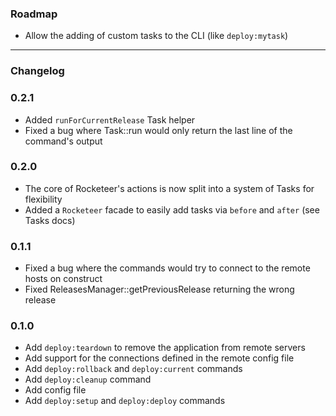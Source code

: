### Roadmap

- Allow the adding of custom tasks to the CLI (like `deploy:mytask`)

------------

### Changelog

### 0.2.1

- Added `runForCurrentRelease` Task helper
- Fixed a bug where Task::run would only return the last line of the command's output

### 0.2.0

- The core of Rocketeer's actions is now split into a system of Tasks for flexibility
- Added a `Rocketeer` facade to easily add tasks via `before` and `after` (see Tasks docs)

### 0.1.1

- Fixed a bug where the commands would try to connect to the remote hosts on construct
- Fixed ReleasesManager::getPreviousRelease returning the wrong release

### 0.1.0

- Add `deploy:teardown` to remove the application from remote servers
- Add support for the connections defined in the remote config file
- Add `deploy:rollback` and `deploy:current` commands
- Add `deploy:cleanup` command
- Add config file
- Add `deploy:setup` and `deploy:deploy` commands